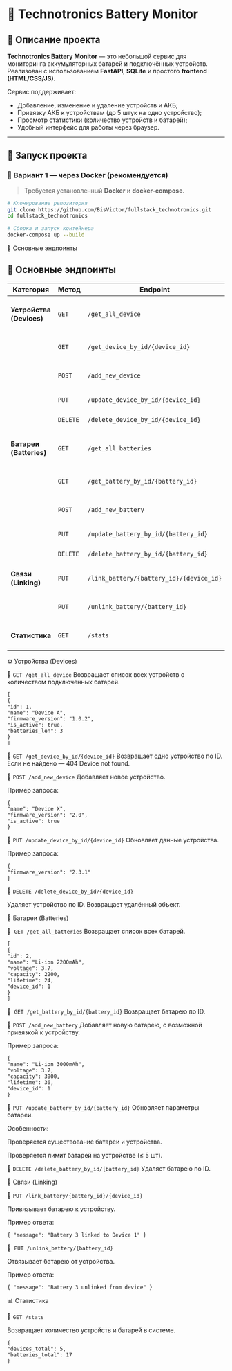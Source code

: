 # 🔋 Technotronics Battery Monitor

## 📘 Описание проекта

**Technotronics Battery Monitor** — это небольшой сервис для мониторинга аккумуляторных батарей и подключённых устройств.  
Реализован с использованием **FastAPI**, **SQLite** и простого **frontend (HTML/CSS/JS)**.

Сервис поддерживает:

- Добавление, изменение и удаление устройств и АКБ;
- Привязку АКБ к устройствам (до 5 штук на одно устройство);
- Просмотр статистики (количество устройств и батарей);
- Удобный интерфейс для работы через браузер.

---

## 🚀 Запуск проекта

### 🐳 Вариант 1 — через Docker (рекомендуется)

> Требуется установленный **Docker** и **docker-compose**.

```bash
# Клонирование репозитория
git clone https://github.com/BisVictor/fullstack_technotronics.git
cd fullstack_technotronics

# Сборка и запуск контейнера
docker-compose up --build
```

🚀 Основные эндпоинты

## 🚀 Основные эндпоинты

| Категория                | Метод    | Endpoint                                 | Описание                       |
| ------------------------ | -------- | ---------------------------------------- | ------------------------------ |
| **Устройства (Devices)** | `GET`    | `/get_all_device`                        | Получить список всех устройств |
|                          | `GET`    | `/get_device_by_id/{device_id}`          | Получить устройство по ID      |
|                          | `POST`   | `/add_new_device`                        | Добавить новое устройство      |
|                          | `PUT`    | `/update_device_by_id/{device_id}`       | Обновить устройство            |
|                          | `DELETE` | `/delete_device_by_id/{device_id}`       | Удалить устройство             |
| **Батареи (Batteries)**  | `GET`    | `/get_all_batteries`                     | Получить список всех батарей   |
|                          | `GET`    | `/get_battery_by_id/{battery_id}`        | Получить батарею по ID         |
|                          | `POST`   | `/add_new_battery`                       | Добавить новую батарею         |
|                          | `PUT`    | `/update_battery_by_id/{battery_id}`     | Обновить батарею               |
|                          | `DELETE` | `/delete_battery_by_id/{battery_id}`     | Удалить батарею                |
| **Связи (Linking)**      | `PUT`    | `/link_battery/{battery_id}/{device_id}` | Привязать батарею к устройству |
|                          | `PUT`    | `/unlink_battery/{battery_id}`           | Отвязать батарею от устройства |
| **Статистика**           | `GET`    | `/stats`                                 | Получить общую статистику      |

⚙️ Устройства (Devices)

🔹 `GET /get_all_device`
Возвращает список всех устройств с количеством подключённых батарей.

```
[
{
"id": 1,
"name": "Device A",
"firmware_version": "1.0.2",
"is_active": true,
"batteries_len": 3
}
]
```

🔹 `GET /get_device_by_id/{device_id}`
Возвращает одно устройство по ID.
Если не найдено — 404 Device not found.

🔹 `POST /add_new_device` Добавляет новое устройство.

Пример запроса:

```
{
"name": "Device X",
"firmware_version": "2.0",
"is_active": true
}
```

🔹 `PUT /update_device_by_id/{device_id}`
Обновляет данные устройства.

Пример запроса:

```
{
"firmware_version": "2.3.1"
}
```

🔹 `DELETE /delete_device_by_id/{device_id}`

Удаляет устройство по ID.
Возвращает удалённый объект.

🔋 Батареи (Batteries)

🔹` GET /get_all_batteries`
Возвращает список всех батарей.

```
[
{
"id": 2,
"name": "Li-ion 2200mAh",
"voltage": 3.7,
"capacity": 2200,
"lifetime": 24,
"device_id": 1
}
]
```

🔹` GET /get_battery_by_id/{battery_id}`
Возвращает батарею по ID.

🔹 `POST /add_new_battery`
Добавляет новую батарею, с возможной привязкой к устройству.

Пример запроса:

```
{
"name": "Li-ion 3000mAh",
"voltage": 3.7,
"capacity": 3000,
"lifetime": 36,
"device_id": 1
}
```

🔹 `PUT /update_battery_by_id/{battery_id}`
Обновляет параметры батареи.

Особенности:

Проверяется существование батареи и устройства.

Проверяется лимит батарей на устройстве (≤ 5 шт).

🔹 `DELETE /delete_battery_by_id/{battery_id}`
Удаляет батарею по ID.

🔗 Связи (Linking)

🔹 `PUT /link_battery/{battery_id}/{device_id}`

Привязывает батарею к устройству.

Пример ответа:

```
{ "message": "Battery 3 linked to Device 1" }
```

🔹` PUT /unlink_battery/{battery_id}`

Отвязывает батарею от устройства.

Пример ответа:

`{ "message": "Battery 3 unlinked from device" }`

📊 Статистика

🔹 `GET /stats`

Возвращает количество устройств и батарей в системе.

```
{
"devices_total": 5,
"batteries_total": 17
}
```
